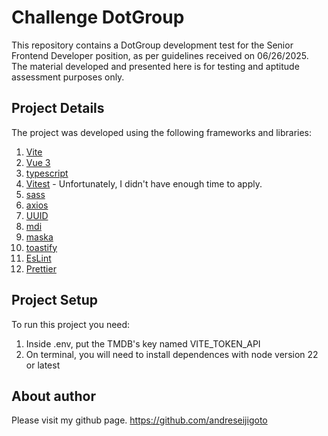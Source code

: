 # Challenge DotGroup

This repository contains a DotGroup development test for the Senior Frontend Developer position, as per guidelines received on 06/26/2025.
The material developed and presented here is for testing and aptitude assessment purposes only.

## Project Details

The project was developed using the following frameworks and libraries:

1. [Vite](https://vite.dev/)
2. [Vue 3](https://vuejs.org/)
3. [typescript](https://www.typescriptlang.org/)
4. [Vitest](https://vitest.dev/) - Unfortunately, I didn't have enough time to apply.
5. [sass](https://sass-lang.com/)
6. [axios](https://www.npmjs.com/package/axios)
7. [UUID](https://www.npmjs.com/package/uuid)
8. [mdi](https://pictogrammers.com/library/mdi/)
9. [maska](https://www.npmjs.com/package/maska)
10. [toastify](https://www.npmjs.com/package/toastify-js)
11. [EsLint](https://eslint.org/)
12. [Prettier](https://prettier.io/)

## Project Setup

To run this project you need:

1. Inside .env, put the TMDB's key named VITE_TOKEN_API
2. On terminal, you will need to install dependences with node version 22 or latest

## About author

Please visit my github page.
https://github.com/andreseijigoto
